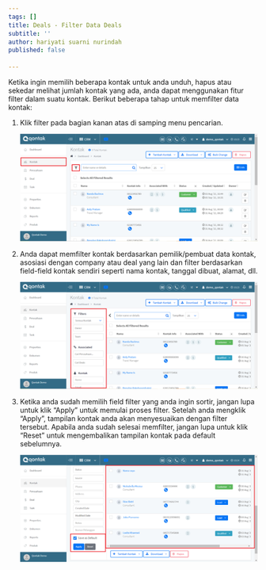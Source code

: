 ```yaml
---
tags: []
title: Deals - Filter Data Deals
subtitle: ''
author: hariyati suarni nurindah
published: false

---
```

Ketika ingin memilih beberapa kontak untuk anda unduh, hapus atau sekedar melihat jumlah kontak yang ada, anda dapat menggunakan fitur filter dalam suatu kontak. Berikut beberapa tahap untuk memfilter data kontak:

1. Klik filter pada bagian kanan atas di samping menu pencarian.

   ![](/uploads/filterkontak.PNG)
2. Anda dapat memfilter kontak berdasarkan pemilik/pembuat data kontak, asosiasi dengan company atau deal yang lain dan filter berdasarkan field-field kontak sendiri seperti nama kontak, tanggal dibuat, alamat, dll.

   ![](/uploads/filterkontak2.PNG)
3. Ketika anda sudah memilih field filter yang anda ingin sortir, jangan lupa untuk klik “Apply” untuk memulai proses filter. Setelah anda mengklik “Apply”, tampilan kontak anda akan menyesuaikan dengan filter tersebut. Apabila anda sudah selesai memfilter, jangan lupa untuk klik “Reset” untuk mengembalikan tampilan kontak pada default sebelumnya.

   ![](/uploads/filterkontak3.PNG)